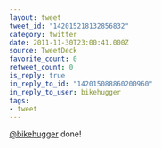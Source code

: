 ```yaml
---
layout: tweet
tweet_id: "142015218132856832"
category: twitter
date: 2011-11-30T23:00:41.000Z
source: TweetDeck
favorite_count: 0
retweet_count: 0
is_reply: true
in_reply_to_id: "142015088860200960"
in_reply_to_user: bikehugger
tags:
- tweet
---
```


[@bikehugger](https://twitter.com/@bikehugger) done!

